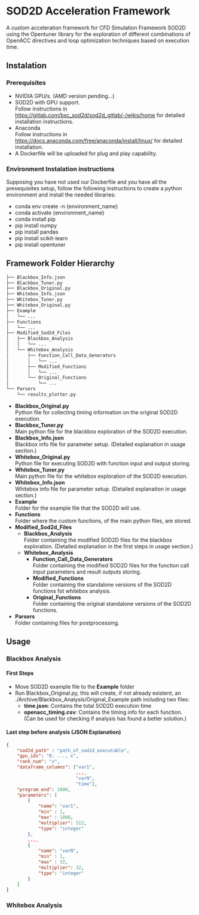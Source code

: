 # SOD2D Acceleration Framework

A custom acceleration framework for CFD Simulation Framework SOD2D using the Opentuner library for the exploration of different combinations of OpenACC directives and loop optimization techniques based on execution time. 

## Instalation

### Prerequisites
- NVIDIA GPU/s. (AMD version pending...)
- SOD2D with GPU support.  
  Follow instructions in https://gitlab.com/bsc_sod2d/sod2d_gitlab/-/wikis/home for detailed installation instructions.
- Anaconda  
  Follow instructions in https://docs.anaconda.com/free/anaconda/install/linux/ for detailed installation.
- A Dockerfile will be uploaded for plug and play capability.

### Environment Instalation instructions
Supposing you have not used our Dockerfile and you have all the presequisites setup, follow the following instructions to create a python environment and install the needed libraries:
- conda env create -n {environment_name}
- conda activate {environment_name}
- conda install pip
- pip install numpy
- pip install pandas
- pip install scikit-learn
- pip install opentuner

## Framework Folder Hierarchy
```bash
├── Blackbox_Info.json
├── Blackbox_Tuner.py
├── Blackbox_Original.py
├── Whitebox_Info.json
├── Whitebox_Tuner.py
├── Whitebox_Original.py
├── Example
│   └── ...
├── Functions
│   └── ...
├── Modified_Sod2d_Files
│   ├── Blackbox_Analysis
│   │   └── ...
│   └── Whitebox_Analysis
│       ├── Function_Call_Data_Generators
│       │   └── ...
│       ├── Modified_Functions
│       │   └── ...
│       └── Original_Functions
│           └── ...
└── Parsers
    └── results_plotter.py
```
- **Blackbox_Original.py**  
  Python file for collecting timing information on the original SOD2D execution.
- **Blackbox_Tuner.py**  
  Main python file for the blackbox exploration of the SOD2D execution.
- **Blackbox_Info.json**  
  Blackbox info file for parameter setup. (Detailed explanation in usage section.)
- **Whitebox_Original.py**  
  Python file for executing SOD2D with function input and output storing.
- **Whitebox_Tuner.py**  
  Main python file for the whitebox exploration of the SOD2D execution.
- **Whitebox_Info.json**  
  Whitebox info file for parameter setup. (Detailed explanation in usage section.)
- **Example**  
  Folder for the example file that the SOD2D will use.
- **Functions**  
  Folder where the custom functions, of the main python files, are stored.
- **Modified_Sod2d_Files**
  - **Blackbox_Analysis**  
    Folder containing the modified SOD2D files for the blackbox exploration. (Detailed explanation in the first steps in usage section.)
  - **Whitebox_Analysis**
    - **Function_Call_Data_Generators**  
      Folder containing the modified SOD2D files for the function call input parameters and result outputs storing.
    - **Modified_Functions**  
      Folder containing the standalone versions of the SOD2D functions fot whitebox analysis.
    - **Original_Functions**  
      Folder containing the original standalone versions of the SOD2D functions.
- **Parsers**  
  Folder containing files for postprocessing.

## Usage

### Blackbox Analysis

#### First Steps
- Move SOD2D example file to the **Example** folder
- Run Blackbox_Original.py, this will create, if not already existent, an ./Archive/Blackbox_Analysis/Original_Example path including two files:
  - **time.json**: Contains the total SOD2D execution time
  - **openacc_timing.csv**: Contains the timing info for each function. (Can be used for checking if analysis has found a better solution.)

#### Last step before analysis (JSON Explanation)
```json
{   
    "sod2d_path" : "path_of_sod2d_executable",
    "gpu_ids": "0, ..., x",
    "rank_num": "x",
    "dataframe_columns": ["var1",
                          ...,
                          "varN", 
                          "time"],
    "program_end": 1000,
    "parameters": [
        {
            "name": "var1",
            "min" : 1,
            "max" : 1000,
            "multiplier": 512,
            "type": "integer"
        },
        ...,
        {
            "name": "varN",
            "min" : 1,
            "max" : 32,
            "multiplier": 32,
            "type": "integer"
        }
    ]    
}
```

### Whitebox Analysis
